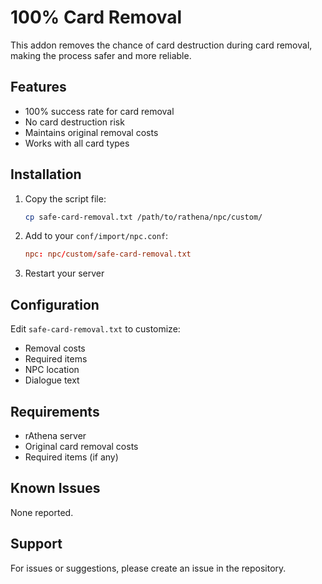 # 100% Card Removal

This addon removes the chance of card destruction during card removal, making the process safer and more reliable.

## Features

- 100% success rate for card removal
- No card destruction risk
- Maintains original removal costs
- Works with all card types

## Installation

1. Copy the script file:
   ```bash
   cp safe-card-removal.txt /path/to/rathena/npc/custom/
   ```

2. Add to your `conf/import/npc.conf`:
   ```conf
   npc: npc/custom/safe-card-removal.txt
   ```

3. Restart your server

## Configuration

Edit `safe-card-removal.txt` to customize:
- Removal costs
- Required items
- NPC location
- Dialogue text

## Requirements

- rAthena server
- Original card removal costs
- Required items (if any)

## Known Issues

None reported.

## Support

For issues or suggestions, please create an issue in the repository. 